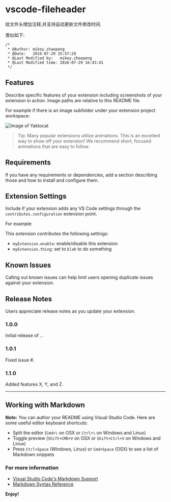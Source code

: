 # vscode-fileheader

给文件头增加注释,并支持自动更新文件修改时间.

类似如下:

```
/*
 * @Author: mikey.zhaopeng
 * @Date:   2016-07-29 15:57:29
 * @Last Modified by:   mikey.zhaopeng
 * @Last Modified time: 2016-07-29 16:43:41
 */
```




## Features

Describe specific features of your extension including screenshots of your extension in action. Image paths are relative to this README file.

For example if there is an image subfolder under your extension project workspace:

![Image of Yaktocat](https://octodex.github.com/images/yaktocat.png)

> Tip: Many popular extensions utilize animations. This is an excellent way to show off your extension! We recommend short, focused animations that are easy to follow.

## Requirements

If you have any requirements or dependencies, add a section describing those and how to install and configure them.

## Extension Settings

Include if your extension adds any VS Code settings through the `contributes.configuration` extension point.

For example:

This extension contributes the following settings:

* `myExtension.enable`: enable/disable this extension
* `myExtension.thing`: set to `blah` to do something

## Known Issues

Calling out known issues can help limit users opening duplicate issues against your extension.

## Release Notes

Users appreciate release notes as you update your extension.

### 1.0.0

Initial release of ...

### 1.0.1

Fixed issue #.

### 1.1.0

Added features X, Y, and Z.

-----------------------------------------------------------------------------------------------------------

## Working with Markdown

**Note:** You can author your README using Visual Studio Code.  Here are some useful editor keyboard shortcuts:

* Split the editor (`Cmd+\` on OSX or `Ctrl+\` on Windows and Linux)
* Toggle preview (`Shift+CMD+V` on OSX or `Shift+Ctrl+V` on Windows and Linux)
* Press `Ctrl+Space` (Windows, Linux) or `Cmd+Space` (OSX) to see a list of Markdown snippets

### For more information

* [Visual Studio Code's Markdown Support](http://code.visualstudio.com/docs/languages/markdown)
* [Markdown Syntax Reference](https://help.github.com/articles/markdown-basics/)

**Enjoy!**